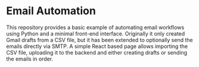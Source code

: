 # Email Automation

This repository provides a basic example of automating email workflows using Python and a minimal front-end interface. Originally it only created Gmail drafts from a CSV file, but it has been extended to optionally send the emails directly via SMTP. A simple React based page allows importing the CSV file, uploading it to the backend and either creating drafts or sending the emails in order.
